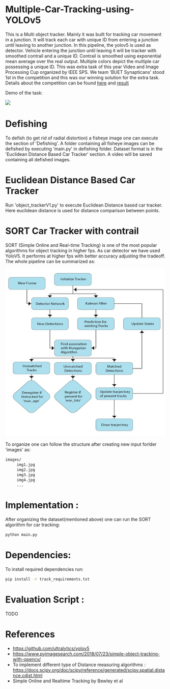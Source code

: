 # Multiple-Car-Tracking-using-YOLOv5
This is a Multi object tracker. Mainly it was built for tracking car movement in a junction. It will track each car with unique ID from entering a junction until leaving to another junction. In this pipeline, the yolov5 is used as detector. Vehicle entering the junction until leaving it will be tracker with smoothed contrail and a unique ID. Contrail is smoothed using exponential mean average over the real output. Multiple colors depict the multiple car possessing a unique ID.
This was extra task of this year Video and Image Processing Cup organized by IEEE SPS. We team 'BUET Synapticans' stood 1st in the competition and this was our winning solution for the extra task. Details about the competition can be found [here](https://signalprocessingsociety.org/community-involvement/video-image-processing-cup) and [result](https://2020.ieeeicip.org/program/video-and-image-processing-cup/)

Demo of the task:

![](contents/sort_demo.gif)

# Defishing
To defish (to get rid of radial distortion) a fisheye image one can execute the section of 'Defishing'. A folder containing all fisheye images can be defished by executing 'main.py' in defishing folder. Dataset format is in the 'Euclidean Distance Based Car Tracker' section. A video will be saved containing all defished images.

# Euclidean Distance Based Car Tracker
Run 'object_trackerV1.py' to execute Euclidean Distance based car tracker. Here euclidean distance is used for distance comparison between points.


# SORT Car Tracker with contrail
SORT (Simple Online and Real-time Tracking) is one of the most popular algorithms for object tracking in higher fps. As car detector we have used YoloV5. It performs at higher fps with better accuracy adjusting the tradeoff. The whole pipeline can be summarized as:

![Whole pipeline](contents/pipeline.jpg)


To organize one can follow the structure after creating new input forlder 'images' as:
```
images/
     img1.jpg
     img2.jpg
     img3.jpg
     img4.jpg
     ...

```

# Implementation :
After organizing the dataset(mentioned above) one can run the SORT algorithm for car tracking:
```bash
python main.py
```

# Dependencies:
To install required dependencies run:
```bash
pip install -r track_requirements.txt
```
# Evaluation Script :
TODO

# References 
* https://github.com/ultralytics/yolov5
* https://www.pyimagesearch.com/2018/07/23/simple-object-tracking-with-opencv/
* To implement different type of Distance measuring algorithms : https://docs.scipy.org/doc/scipy/reference/generated/scipy.spatial.distance.cdist.html
* Simple Online and Realtime Tracking by Bewley et al
